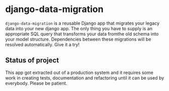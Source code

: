 django-data-migration
=====================

`django-data-migration` is a reusable Django app that migrates your legacy data
into your new django app. The only thing you have to supply is an appropriate
SQL query that transforms your data fromthe old schema into your model
structure. Dependencies between these migrations will be resolved
automatically. Give it a try!

## Status of project

This app got extracted out of a production system and it requires some work in
creating tests, documentation and refactoring until it can be used by
everybody. Please be patient.
